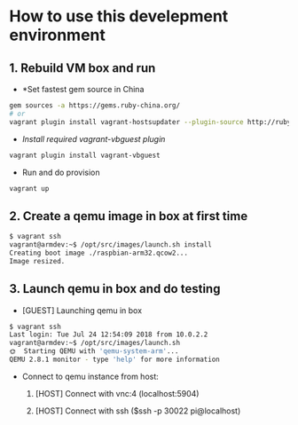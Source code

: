 # How to use this develepment environment

## 1. Rebuild VM box and run

* *Set fastest gem source in China

```Bash
gem sources -a https://gems.ruby-china.org/
# or
vagrant plugin install vagrant-hostsupdater --plugin-source http://rubygems.org/
```

* *Install required vagrant-vbguest plugin*

```Bash
vagrant plugin install vagrant-vbguest
```

* Run and do provision

```Bash
vagrant up
```

## 2. Create a qemu image in box at first time

```Bash
$ vagrant ssh
vagrant@armdev:~$ /opt/src/images/launch.sh install
Creating boot image ./raspbian-arm32.qcow2...
Image resized.
```

## 3. Launch qemu in box and do testing

* [GUEST] Launching qemu in box
  
```Bash
$ vagrant ssh
Last login: Tue Jul 24 12:54:09 2018 from 10.0.2.2
vagrant@armdev:~$ /opt/src/images/launch.sh
🌞  Starting QEMU with 'qemu-system-arm'...
QEMU 2.8.1 monitor - type 'help' for more information
```

* Connect to qemu instance from host:

  1. [HOST] Connect with vnc:4 (localhost:5904)

  2. [HOST] Connect with ssh ($ssh -p 30022 pi@localhost)
